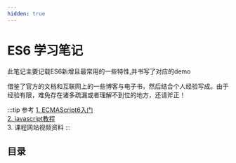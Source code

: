 ```yaml
---
hidden: true
---
```

# ES6 学习笔记

此笔记主要记载ES6新增且最常用的一些特性,并书写了对应的demo

借鉴了官方的文档和互联网上的一些博客与电子书，然后结合个人经验写成。由于经验有限，难免存在诸多疏漏或者理解不到位的地方，还请斧正！

:::tip 参考
[1. ECMAScript6入门](https://es6.ruanyifeng.com/)<br/>
[2. javascript教程](https://wangdoc.com/javascript/)<br/>
3. 课程网站视频资料
:::



## 目录
